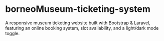 # borneoMuseum-ticketing-system
A responsive museum ticketing website built with Bootstrap &amp; Laravel, featuring an online booking system, slot availability, and a light/dark mode toggle.
